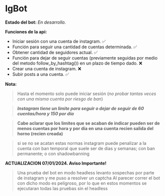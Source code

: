# IgBot

**Estado del bot:** *_En desarrollo._*

**Funciones de la api:**
- Iniciar sesión con una cuenta de instagram. :white_check_mark:
- Función para seguir una cantidad de cuentas determinada. :white_check_mark:
- Obtener cantidad de seguidores actual. :white_check_mark:
- Función para dejar de seguir cuentas (previamente seguidas por medio del metodo follow_by_hashtag()) en un plazo de tiempo dado. :x:
- Crear una cuenta de instagram. :x:
- Subir posts a una cuenta. :white_check_mark:

**Nota:**
>Hasta el momento solo puede iniciar sesión (_no probar tantas veces con una misma cuenta por riesgo de ban_)

>_**Instagram tiene un limite para seguir o dejar de seguir de 60 cuentas/hora y 150 por día**_

>**Cabe aclarar que los limites que se acaban de indicar pueden ser de menos cuentas por hora y por dia en una cuenta recien salida del horno (recien creada)**

>si se no se acatan estas normas instagram puede penalizar a la cuenta con ban temporal que suele ser de dias y semanas; con ban permanente; o con shadowbanning

**ACTUALIZACION 07/01/2024. Aviso Importante!**
>Una prueba del bot en modo headless levanto sospechas por parte de instagram y me puso a resolver un captcha
>Al parecer correr el bot con dicho modo es peligroso, por lo que en estos momentos se ejecutaran todas las pruebas sin el headless